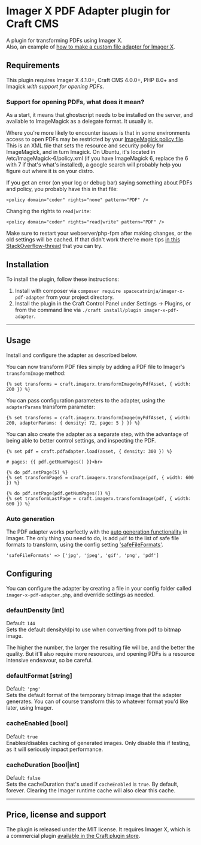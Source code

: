 Imager X PDF Adapter plugin for Craft CMS
===

A plugin for transforming PDFs using Imager X.   
Also, an example of [how to make a custom file adapter for Imager X](https://imager-x.spacecat.ninja/extending.html#file-adapters).

## Requirements

This plugin requires Imager X 4.1.0+, Craft CMS 4.0.0+, PHP 8.0+ and Imagick _with 
support for opening PDFs_.

### Support for opening PDFs, what does it mean?

As a start, it means that ghostscript needs to be installed on the server, and available to ImageMagick as
a delegate format. It usually is.

Where you're more likely to encounter issues is that in some environments access to open PDFs may be restricted 
by your [ImageMagick policy file](https://twitter.com/nystudio107/status/1363124167764238337). This is an XML file that
sets the resource and security policy for ImageMagick, and in turn Imagick. On Ubuntu, it's located in /etc/ImageMagick-6/policy.xml 
(if you have ImageMagick 6, replace the 6 with 7 if that's what's installed), a google search will probably help you figure out where 
it is on your distro. 

If you get an error (on your log or debug bar) saying something about PDFs and policy, you probably have this in that file:

```
<policy domain="coder" rights="none" pattern="PDF" />
```

Changing the rights to `read|write`:

```
<policy domain="coder" rights="read|write" pattern="PDF" />
```

Make sure to restart your webserver/php-fpm after making changes, or the old settings will be cached. If that didn't work
there're more tips [in this StackOverflow-thread](https://stackoverflow.com/questions/52998331/imagemagick-security-policy-pdf-blocking-conversion) 
that you can try.

## Installation

To install the plugin, follow these instructions:

1. Install with composer via `composer require spacecatninja/imager-x-pdf-adapter` from your project directory.
2. Install the plugin in the Craft Control Panel under Settings → Plugins, or from the command line via `./craft install/plugin imager-x-pdf-adapter`.

---

## Usage

Install and configure the adapter as described below. 

You can now transform PDF files simply by adding a PDF file to Imager's `transformImage` method:

```
{% set transforms = craft.imagerx.transformImage(myPdfAsset, { width: 200 }) %}
```

You can pass configuration parameters to the adapter, using the `adapterParams` transform parameter:

```
{% set transforms = craft.imagerx.transformImage(myPdfAsset, { width: 200, adapterParams: { density: 72, page: 5 } }) %}
```

You can also create the adapter as a separate step, with the advantage of being able to better control settings, 
and inspecting the PDF.

```
{% set pdf = craft.pdfadapter.load(asset, { density: 300 }) %}

# pages: {{ pdf.getNumPages() }}<br>

{% do pdf.setPage(5) %}
{% set transformPage5 = craft.imagerx.transformImage(pdf, { width: 600 }) %}

{% do pdf.setPage(pdf.getNumPages()) %}
{% set transformLastPage = craft.imagerx.transformImage(pdf, { width: 600 }) %}
```

### Auto generation

The PDF adapter works perfectly with the [auto generation functionality](https://imager-x.spacecat.ninja/usage/generate.html) 
in Imager. The only thing you need to do, is add `pdf` to the list of safe file formats
to transform, using the config setting ['safeFileFormats'](https://imager-x.spacecat.ninja/configuration.html#safefileformats-array).

```
'safeFileFormats' => ['jpg', 'jpeg', 'gif', 'png', 'pdf']
```

## Configuring

You can configure the adapter by creating a file in your config folder called
`imager-x-pdf-adapter.php`, and override settings as needed.

### defaultDensity [int]
Default: `144`  
Sets the default density/dpi to use when converting from pdf to bitmap image. 

The higher the number, the larger the resulting file will be, and the better the 
quality. But it'll also require more resources, and opening PDFs is a resource 
intensive endeavour, so be careful. 

### defaultFormat [string]
Default: `'png'`  
Sets the default format of the temporary bitmap image that the adapter generates. You 
can of course transform this to whatever format you'd like later, using Imager.

### cacheEnabled [bool]
Default: `true`  
Enables/disables caching of generated images. Only disable this if testing, as it
will seriously impact performance.

### cacheDuration [bool|int]
Default: `false`  
Sets the cacheDuration that's used if `cacheEnabled` is `true`. By default, forever. 
Clearing the Imager runtime cache will also clear this cache.

---

Price, license and support
---
The plugin is released under the MIT license. It requires Imager X, which is a commercial plugin [available in the Craft plugin store](https://plugins.craftcms.com/imager-x). 
